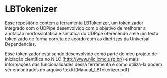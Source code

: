 # LBTokenizer
Esse repositório contém a ferramenta LBTokenizer, um tokenizador integrado com o UDPipe desenvolvido com o objetivo de melhorar a anotação morfossintática e sintática do UDPipe oferecendo a ele um texto tokenizado de forma correta de acordo com as diretrizes da Universal Dependencies.

Esse tokenizador está sendo desenvolvido como parte do meu projeto de iniciação científica no NILC (http://www.nilc.icmc.usp.br/) e mais informações das funcionalidades dessa ferramenta e como utilizá-la podem ser encontrados no arquivo \texttt{Manual_LBTokenizer.pdf} .

